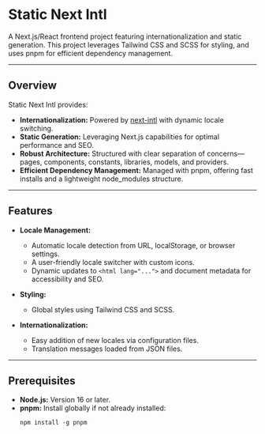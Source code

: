 # Static Next Intl

A Next.js/React frontend project featuring internationalization and static generation. This project leverages Tailwind
CSS and SCSS for styling, and uses pnpm for efficient dependency management.

---

## Overview

Static Next Intl provides:
- **Internationalization:** Powered by [next-intl](https://github.com/amannn/next-intl) with dynamic locale switching.
- **Static Generation:** Leveraging Next.js capabilities for optimal performance and SEO.
- **Robust Architecture:** Structured with clear separation of concerns—pages, components, constants, libraries, models,
  and providers.
- **Efficient Dependency Management:** Managed with pnpm, offering fast installs and a lightweight node_modules
  structure.

---

## Features

- **Locale Management:**
    - Automatic locale detection from URL, localStorage, or browser settings.
    - A user-friendly locale switcher with custom icons.
    - Dynamic updates to `<html lang="...">` and document metadata for accessibility and SEO.

- **Styling:**
    - Global styles using Tailwind CSS and SCSS.

- **Internationalization:**
    - Easy addition of new locales via configuration files.
    - Translation messages loaded from JSON files.

---

## Prerequisites

- **Node.js:** Version 16 or later.
- **pnpm:** Install globally if not already installed:
  ```text
  npm install -g pnpm
  ```
